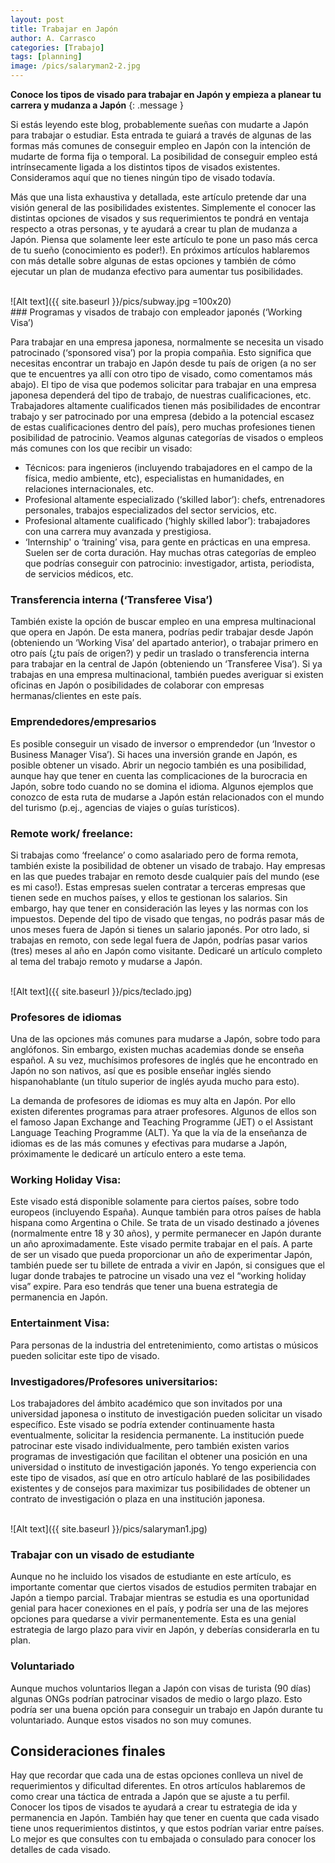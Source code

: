 ```yaml
---
layout: post
title: Trabajar en Japón
author: A. Carrasco
categories: [Trabajo]
tags: [planning]
image: /pics/salaryman2-2.jpg
---
```


**Conoce los tipos de visado para trabajar en Japón y empieza a planear tu carrera y mudanza a Japón**
{: .message }

Si estás leyendo este blog, probablemente sueñas con mudarte a Japón para trabajar o estudiar. Esta entrada te guiará a través de algunas de las formas más comunes de conseguir empleo en Japón con la intención de mudarte de forma fija o temporal. La posibilidad de conseguir empleo está intrínsecamente ligada a los distintos tipos de visados existentes. Consideramos aquí que no tienes ningún tipo de visado todavía. 

Más que una lista exhaustiva y detallada, este artículo pretende dar una visión general de las posibilidades existentes. Simplemente el conocer las distintas opciones de visados y sus requerimientos te pondrá en ventaja respecto a otras personas, y te ayudará a crear tu plan de mudanza a Japón. Piensa que solamente leer este artículo te pone un paso más cerca de tu sueño (conocimiento es poder!). En próximos artículos hablaremos con más detalle sobre algunas de estas opciones y también de cómo ejecutar un plan de mudanza efectivo para aumentar tus posibilidades.  

<br>
![Alt text]({{ site.baseurl }}/pics/subway.jpg =100x20)
<br>
### Programas y visados de trabajo con empleador japonés (‘Working Visa’)

Para trabajar en una empresa japonesa, normalmente se necesita un visado patrocinado (‘sponsored visa’) por la propia compañia. Esto significa que necesitas encontrar un trabajo en Japón desde tu país de origen (a no ser que te encuentres ya allí con otro tipo de visado, como comentamos más abajo). El tipo de visa que podemos solicitar para trabajar en una empresa japonesa dependerá del tipo de trabajo, de nuestras cualificaciones, etc. Trabajadores altamente cualificados tienen más posibilidades de encontrar trabajo y ser patrocinado por una empresa (debido a la potencial escasez de estas cualificaciones dentro del país), pero muchas profesiones tienen posibilidad de patrocinio. Veamos algunas categorías de visados o empleos más comunes con los que recibir un visado:
- Técnicos: para ingenieros (incluyendo trabajadores en el campo de la física, medio ambiente, etc), especialistas en humanidades, en relaciones internacionales, etc. 
- Profesional altamente especializado  (‘skilled labor’): chefs, entrenadores personales, trabajos especializados del sector servicios, etc.
- Profesional altamente cualificado (‘highly skilled labor’): trabajadores con una carrera muy avanzada y prestigiosa.
- ‘Internship' o ‘training’ visa, para gente en prácticas en una empresa. Suelen ser de corta duración. 
Hay muchas otras categorías de empleo que podrías conseguir con patrocinio: investigador, artista, periodista, de servicios médicos, etc. 

### Transferencia interna (‘Transferee Visa’)

También existe la opción de buscar empleo en una empresa multinacional que opera en Japón. De esta manera, podrías pedir trabajar desde Japón (obteniendo un ‘Working Visa’ del apartado anterior), o trabajar primero en otro país (¿tu país de origen?) y pedir un traslado o transferencia interna para trabajar en la central de Japón (obteniendo un ‘Transferee Visa’). Si ya trabajas en una empresa multinacional, también puedes averiguar si existen oficinas en Japón o posibilidades de colaborar con empresas hermanas/clientes en este país.

### Emprendedores/empresarios

Es posible conseguir un visado de inversor o emprendedor (un ‘Investor o Business Manager Visa’). Si haces una inversión grande en Japón, es posible obtener un visado. Abrir un negocio también es una posibilidad, aunque hay que tener en cuenta las complicaciones de la burocracia en Japón, sobre todo cuando no se domina el idioma. Algunos ejemplos que conozco de esta ruta de mudarse a Japón están relacionados con el mundo del turismo (p.ej., agencias de viajes o guías turísticos).

### Remote work/ freelance:

Si trabajas como ‘freelance’ o como asalariado pero de forma remota, también existe la posibilidad de obtener un visado de trabajo. Hay empresas en las que puedes trabajar en remoto desde cualquier país del mundo (ese es mi caso!). Estas empresas suelen contratar a terceras empresas que tienen sede en muchos países, y ellos te gestionan los salarios. Sin embargo, hay que tener en consideración las leyes y las normas con los impuestos. Depende del tipo de visado que tengas, no podrás pasar más de unos meses fuera de Japón si tienes un salario japonés. Por otro lado, si trabajas en remoto, con sede legal fuera de Japón, podrías pasar varios (tres) meses al año en Japón como visitante. Dedicaré un artículo completo al tema del trabajo remoto y mudarse a Japón. 

<br>
![Alt text]({{ site.baseurl }}/pics/teclado.jpg)
<br>

### Profesores de idiomas

Una de las opciones más comunes para mudarse a Japón, sobre todo para anglófonos. Sin embargo, existen muchas academias donde se enseña español. A su vez, muchísimos profesores de inglés que he encontrado en Japón no son nativos, así que es posible enseñar inglés siendo hispanohablante (un título superior de inglés ayuda mucho para esto).

La demanda de profesores de idiomas es muy alta en Japón. Por ello existen diferentes programas para atraer profesores. Algunos de ellos son el famoso Japan Exchange and Teaching Programme (JET) o el Assistant Language Teaching Programme (ALT). Ya que la vía de la enseñanza de idiomas es de las más comunes y efectivas para mudarse a Japón, próximamente le dedicaré un artículo entero a este tema. 

### Working Holiday Visa:

Este visado está disponible solamente para ciertos países, sobre todo europeos (incluyendo España). Aunque también para otros países de habla hispana como Argentina o Chile. Se trata de un visado destinado a jóvenes (normalmente entre 18 y 30 años), y permite permanecer en Japón durante un año aproximadamente. Este visado permite trabajar en el país. A parte de ser un visado que pueda proporcionar un año de experimentar Japón, también puede ser tu billete de entrada a vivir en Japón, si consigues que el lugar donde trabajes te patrocine un visado una vez el “working holiday visa” expire. Para eso tendrás que tener una buena estrategia de permanencia en Japón. 

### Entertainment Visa:

Para personas de la industria del entretenimiento, como artistas o músicos pueden solicitar este tipo de visado. 

### Investigadores/Profesores universitarios:

Los trabajadores del ámbito académico que son invitados por una universidad japonesa o instituto de investigación pueden solicitar un visado específico. Este visado se podría extender continuamente hasta eventualmente, solicitar la residencia permanente. La institución puede patrocinar este visado individualmente, pero también existen varios programas de investigación que facilitan el obtener una posición en una universidad o instituto de investigación japonés. Yo tengo experiencia con este tipo de visados, así que en otro artículo hablaré de las posibilidades existentes y de consejos para maximizar tus posibilidades de obtener un contrato de investigación o plaza en una institución japonesa.

<br>
![Alt text]({{ site.baseurl }}/pics/salaryman1.jpg)
<br>

### Trabajar con un visado de estudiante

Aunque no he incluido los visados de estudiante en este artículo, es importante comentar que ciertos visados de estudios permiten trabajar en Japón a tiempo parcial. Trabajar mientras se estudia es una oportunidad genial para hacer conexiones en el país, y podría ser una de las mejores opciones para quedarse a vivir permanentemente. Esta es una genial estrategia de largo plazo para vivir en Japón, y deberías considerarla en tu plan. 

### Voluntariado

Aunque muchos voluntarios llegan a Japón con visas de turista (90 días) algunas ONGs podrían patrocinar visados de medio o largo plazo. Esto podría ser una buena opción para conseguir un trabajo en Japón durante tu voluntariado. Aunque estos visados no son muy comunes. 

## Consideraciones finales

Hay que recordar que cada una de estas opciones conlleva un nivel de requerimientos y dificultad diferentes. En otros artículos hablaremos de como crear una táctica de entrada a Japón que se ajuste a tu perfil. Conocer los tipos de visados te ayudará a crear tu estrategia de ida y permanencia en Japón. También hay que tener en cuenta que cada visado tiene unos requerimientos distintos, y que estos podrían variar entre países. Lo mejor es que consultes con tu embajada o consulado para conocer los detalles de cada visado. 







